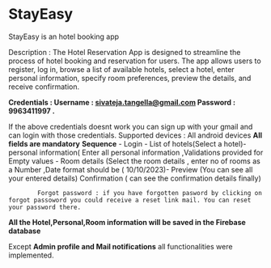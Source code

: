 # StayEasy
StayEasy is an hotel booking app 

Description : The Hotel Reservation App is designed to streamline the process of hotel booking and reservation for users. The app allows users to register, log in, browse a list of available hotels, select a hotel, enter personal information, specify room preferences, preview the details, and receive confirmation.

**Credentials : 
Username : sivateja.tangella@gmail.com
Password : 9963411997
.**

If the above credentials doesnt work you can sign up with your gmail and can login with those credentials.
Supported devices : All android devices
**All fields are mandatory** 
**Sequence** -  Login - List of hotels(Select a hotel)-
            personal information( Enter all personal information ,Validations provided for Empty values  -
            Room details (Select the room details , enter no of rooms as a Number ,Date format should be ( 10/10/2023)-
            Preview (You can see all your entered details)
            Confirmation ( can see the confirmation details finally)
            
            Forgot password : if you have forgotten pasword by clicking on forgot passoword you could receive a reset link mail. You can reset your password there.

**All the Hotel,Personal,Room information will be saved in the Firebase database**

Except **Admin profile and Mail notifications** all functionalities were implemented.
